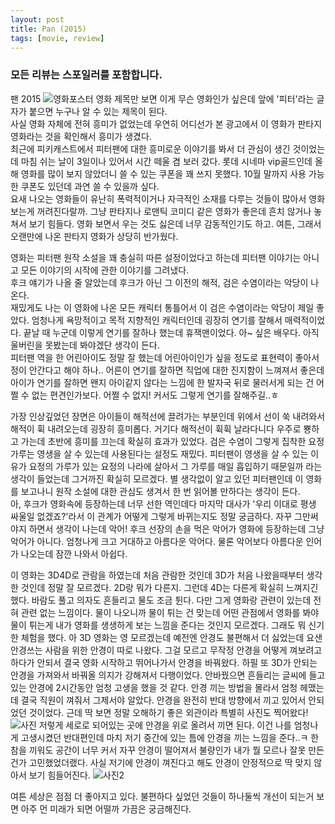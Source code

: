 ```yaml
---
layout: post
title: Pan (2015)
tags: [movie, review] 
---
```

### 모든 리뷰는 스포일러를 포함합니다.

팬 2015 
![영화포스터](https://lh3.googleusercontent.com/-caEAuKZzYpc/Vhe8fZaTB8I/AAAAAAAAAMg/mD-xq4Jg-rg/s512-Ic42/movie_image.jpg)
영화 제목만 보면 이게 무슨 영화인가 싶은데 앞에 '피터'라는 글자가 붙으면 누구나 알 수 있는 제목이 된다.  
사실 영화 자체에 전혀 흥미가 없었는데 우연히 어디선가 본 광고에서 이 영화가 판타지 영화라는 것을 확인해서 흥미가 생겼다.  
최근에 피키캐스트에서 피터팬에 대한 흥미로운 이야기를 봐서 더 관심이 생긴 것이었는데 마침 쉬는 날이 3일이나 있어서 시간 떼울 겸 보러 갔다. 롯데 시네마 vip골드인데 올해 영화를 많이 보지 않았더니 쓸 수 있는 쿠폰을 꽤 쓰지 못했다. 10월 말까지 사용 가능한 쿠폰도 있던데 과연 쓸 수 있을까 싶다.  
요새 나오는 영화들이 유난히 폭력적이거나 자극적인 소재를 다루는 것들이 많아서 영화 보는게 꺼려진다랄까. 그냥 판타지나 로맨틱 코미디 같은 영화가 좋은데 흔치 않거나 놓쳐서 보기 힘들다. 영화 보면서 우는 것도 싫은데 너무 감동적인기도 하고. 여튼, 그래서 오랜만에 나온 판타지 영화가 상당히 반가웠다.  

영화는 피터팬 원작 소설을 꽤 충실히 따른 설정이었다고 하는데 피터팬 이야기는 아니고 모든 이야기의 시작에 관한 이야기를 그려냈다.  
후크 얘기가 나올 줄 알았는데 후크가 아닌 그 이전의 해적, 검은 수염이라는 악당이 나온다.  
재밌게도 나는 이 영화에 나온 모든 캐릭터 통틀어서 이 검은 수염이라는 악당이 제일 좋았다. 엄청나게 욕망적이고 목적 지향적인 캐릭터인데 굉장히 연기를 잘해서 매력적이었다. 끝날 때 누군데 이렇게 연기를 잘하나 했는데 휴잭맨이었다. 아~ 싶은 배우다. 아직 울버린을 못봤는데 봐야겠단 생각이 든다.  
피터팬 역을 한 어린아이도 정말 잘 했는데 어린아이인가 싶을 정도로 표현력이 좋아서 정이 안간다고 해야 하나.. 어른이 연기를 잘하면 직업에 대한 진지함이 느껴져서 좋은데 아이가 연기를 잘하면 왠지 아이같지 않다는 느낌에 한 발자국 뒤로 물러서게 되는 건 어쩔 수 없는 편견인가보다. 어쩔 수 없지! 커서도 그렇게 연기를 잘해주길..ㅎ   

가장 인상깊었던 장면은 아이들이 해적선에 끌려가는 부분인데 위에서 선이 쑥 내려와서 해적이 휙 내려오는데 굉장히 흥미롭다. 거기다 해적선이 휙휙 날라다니다 우주로 뿅하고 가는데 초반에 흥미를 끄는데 확실히 효과가 있었다. 검은 수염이 그렇게 집착한 요정 가루는 영생을 살 수 있는데 사용된다는 설정도 재밌다. 피터팬이 영생을 살 수 있는 이유가 요정의 가루가 있는 요정의 나라에 살아서 그 가루를 매일 흡입하기 때문일까 라는 생각이 들었는데 그거까진 확실히 모르겠다. 별 생각없이 알고 있던 피터팬인데 이 영화를 보고나니 원작 소설에 대한 관심도 생겨서 한 번 읽어볼 만하다는 생각이 든다.   
아, 후크가 영화속에 등장하는데 너무 선한 역인데다 마지막 대사가 '우리 이대로 평생 싸울일 없겠죠?'라서 이 관계가 어떻게 그렇게 바뀌는지도 정말 궁금하다. 자꾸 그만써야지 하면서 생각이 나는데 악어! 후크 선장의 손을 먹은 악어가 영화에 등장하는데 그냥 악어가 아니다. 엄청나게 크고 거대하고 아름다운 악어다. 물론 악어보다 아름다운 인어가 나오는데 잠깐 나와서 아쉽다.  

이 영화는 3D4D로 관람을 하였는데 처음 관람한 것인데 3D가 처음 나왔을때부터 생각한 것인데 정말 잘 모르겠다. 2D랑 뭐가 다른지. 그런데 4D는 다른게 확실히 느껴지긴 했다. 바람도 풀고 의자도 흔들리고 물도 조금 튄다. 다만 그게 영화랑 관련이 있는데 전혀 관련 없는 느낌이다. 물이 나오니까 물이 튀는 건 맞는데 어떤 관점에서 영화를 봐야 물이 튀는게 내가 영화를 생생하게 보는 느낌을 준다는 것인지 모르겠다. 그래도 뭐 신기한 체험을 했다. 아 3D 영화는 영 모르겠는데 예전엔 안경도 불편해서 더 싫었는데 요샌 안경쓰는 사람을 위한 안경이 따로 나왔다. 그걸 모르고 무작정 안경을 어떻게 껴보려고 하다가 안되서 결국 영화 시작하고 뛰어나가서 안경을 바꿔왔다. 하필 또 3D가 안되는 안경을 가져와서 바꿔올 의지가 강해져서 다행이었다. 안바꿨으면 흔들리는 글씨에 들고있는 안경에 2시간동안 엄청 고생을 했을 것 같다. 안경 끼는 방법을 몰라서 엄청 헤맸는데 결국 직원이 껴줘서 그제서야 알았다. 안경을 완전히 반대 방향에서 끼고 있어서 안되었던 것이었다. 근데 딱 보면 정말 오해하기 좋은 외관이라 특별히 사진도 찍어왔다!
![사진](https://lh3.googleusercontent.com/-f7CXUyZ8Il4/Vhen_vSHI3I/AAAAAAAAANc/cdvq49AKP3o/s512-Ic42/upload_-1.jpg)
저렇게 세로로 되어있는 곳에 안경을 위로 올려서 끼면 된다. 이건 나를 엄청나게 고생시켰던 반대편인데 마치 저기 중간에 있는 틈에 안경을 끼는 느낌을 준다..ㅋ 한참을 끼워도 공간이 너무 커서 자꾸 안경이 떨어져서 불량인가 내가 뭘 모르나 잘못 만든건가 고민했었더랬다. 사실 저기에 안경이 껴진다고 해도 안경이 안정적으로 딱 맞지 않아서 보기 힘들어진다.
![사진2](https://lh3.googleusercontent.com/-oKZFrluxsnY/Vhen-fGYGII/AAAAAAAAALc/XqipO__V6Cc/s512-Ic42/upload_-1.jpg)

여튼 세상은 점점 더 좋아지고 있다. 불편하다 싶었던 것들이 하나둘씩 개선이 되는거 보면 아주 먼 미래가 되면 어떨까 가끔은 궁금해진다.   